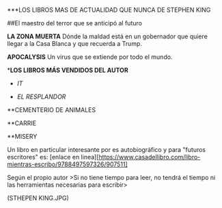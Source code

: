 
***LOS LIBROS MAS DE ACTUALIDAD QUE NUNCA DE STEPHEN KING

##El maestro del terror que se anticipó al futuro

**LA ZONA MUERTA** Dónde la maldad está en un gobernador que quiere llegar a la Casa Blanca y que recuerda a Trump.

**APOCALYSIS** Un virus que se extiende por todo el mundo.

***LOS LIBROS MÁS VENDIDOS DEL AUTOR**

* *IT*

* *EL RESPLANDOR*
 
**CEMENTERIO DE ANIMALES

**CARRIE

**MISERY

Un libro en particular interesante por es autobiográfico y para "futuros escritores" es: [enlace en linea][https://www.casadellibro.com/libro-mientras-escribo/9788497597326/907511] 

Según el propio autor >Si no tiene tiempo para leer, no tendrá el tiempo
ni las herramientas necesarias para escribir> 

(STHEPEN KING.JPG)


